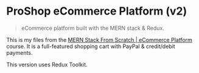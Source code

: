 # ProShop eCommerce Platform (v2)

> eCommerce platform built with the MERN stack & Redux.

This is my files from the [MERN Stack From Scratch | eCommerce Platform](https://www.traversymedia.com/mern-stack-from-scratch) course. It is a full-featured shopping cart with PayPal & credit/debit payments.

This version uses Redux Toolkit.
